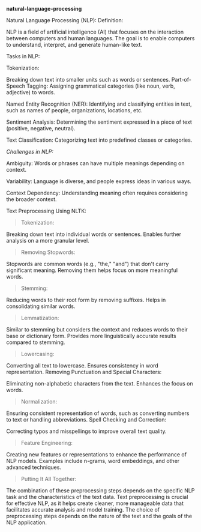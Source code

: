 **natural-language-processing**

Natural Language Processing (NLP):
Definition:

NLP is a field of artificial intelligence (AI) that focuses on the interaction between computers and human languages.
The goal is to enable computers to understand, interpret, and generate human-like text.

Tasks in NLP:

Tokenization:

Breaking down text into smaller units such as words or sentences.
Part-of-Speech Tagging:
Assigning grammatical categories (like noun, verb, adjective) to words.

Named Entity Recognition (NER):
Identifying and classifying entities in text, such as names of people, organizations, locations, etc.

Sentiment Analysis:
Determining the sentiment expressed in a piece of text (positive, negative, neutral).

Text Classification:
Categorizing text into predefined classes or categories.

*Challenges in NLP:*

Ambiguity:
Words or phrases can have multiple meanings depending on context.

Variability:
Language is diverse, and people express ideas in various ways.

Context Dependency:
Understanding meaning often requires considering the broader context.

Text Preprocessing Using NLTK:

>Tokenization:

Breaking down text into individual words or sentences.
Enables further analysis on a more granular level.

>Removing Stopwords:

Stopwords are common words (e.g., "the," "and") that don't carry significant meaning.
Removing them helps focus on more meaningful words.

>Stemming:

Reducing words to their root form by removing suffixes.
Helps in consolidating similar words.

>Lemmatization:

Similar to stemming but considers the context and reduces words to their base or dictionary form.
Provides more linguistically accurate results compared to stemming.

>Lowercasing:

Converting all text to lowercase.
Ensures consistency in word representation.
Removing Punctuation and Special Characters:

Eliminating non-alphabetic characters from the text.
Enhances the focus on words.

>Normalization:

Ensuring consistent representation of words, such as converting numbers to text or handling abbreviations.
Spell Checking and Correction:

Correcting typos and misspellings to improve overall text quality.

>Feature Engineering:

Creating new features or representations to enhance the performance of NLP models.
Examples include n-grams, word embeddings, and other advanced techniques.

>Putting It All Together:

The combination of these preprocessing steps depends on the specific NLP task and the characteristics of the text data.
Text preprocessing is crucial for effective NLP, as it helps create cleaner, more manageable data that facilitates accurate analysis and model training. The choice of preprocessing steps depends on the nature of the text and the goals of the NLP application.
